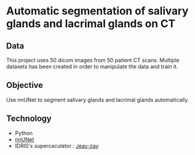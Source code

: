 # Automatic segmentation of salivary glands and lacrimal glands on CT

## Data

This project uses 50 dicom images from 50 patient CT scans. Multiple datasets has been created in order to manipulate the data and train it.

[comment]: <> (insert dataviz result here, like boxplot of density)

## Objective

Use nnUNet to segment salivary glands and lacrimal glands automatically.

## Technology

- Python
- [nnUNet](https://github.com/MIC-DKFZ/nnUNet)
- IDRIS's supercaculator : [Jeay-zay](http://www.idris.fr/jean-zay/)

